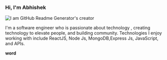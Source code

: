 
### Hi, I'm Abhishek

![I am GitHub Readme Generator's creator](https://arturssmirnovs.github.io/github-profile-readme-generator/images/banner.png)




I'm a software engineer who is passionate about technology , creating technology to elevate people, and building community.  Technologies I enjoy working with include ReactJS, Node Js, MongoDB,Express Js, JavaScript,  and APIs. 



**word**




